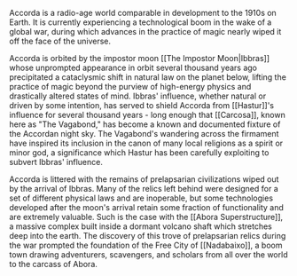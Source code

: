 Accorda is a radio-age world comparable in development to the 1910s on Earth. It is currently experiencing a technological boom in the wake of a global war, during which advances in the practice of magic nearly wiped it off the face of the universe. 

Accorda is orbited by the impostor moon [[The Impostor Moon|Ibbras]] whose unprompted appearance in orbit several thousand years ago precipitated a cataclysmic shift in natural law on the planet below, lifting the practice of magic beyond the purview of high-energy physics and drastically altered states of mind. Ibbras' influence, whether natural or driven by some intention, has served to shield Accorda from [[Hastur]]'s influence for several thousand years - long enough that [[Carcosa]], known here as "The Vagabond," has become a known and documented fixture of the Accordan night sky. The Vagabond's wandering across the firmament have inspired its inclusion in the canon of many local religions as a spirit or minor god, a significance which Hastur has been carefully exploiting to subvert Ibbras' influence.

Accorda is littered with the remains of prelapsarian civilizations wiped out by the arrival of Ibbras. Many of the relics left behind were designed for a set of different physical laws and are inoperable, but some technologies developed after the moon's arrival retain some fraction of functionality and are extremely valuable. Such is the case with the [[Abora Superstructure]], a massive complex built inside a dormant volcano shaft which stretches deep into the earth. The discovery of this trove of prelapsarian relics during the war prompted the foundation of the Free City of [[Nadabaixo]], a boom town drawing adventurers, scavengers, and scholars from all over the world to the carcass of Abora.